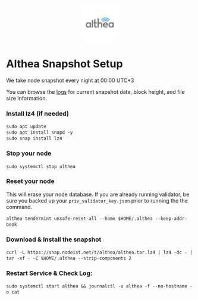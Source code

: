 <p align="center">
  <img height="100" height="auto" src="https://raw.githubusercontent.com/Nodeist/Kurulumlar/main/logos/althea.png">
</p>



# Althea Snapshot Setup
We take node snapshot every night at 00:00 UTC+3

You can browse the [logs](https://snap.nodeist.net/t/althea/log.txt) for current snapshot date, block height, and file size information.

### Install lz4 (if needed)
```
sudo apt update
sudo apt install snapd -y
sudo snap install lz4
```

### Stop your node
```
sudo systemctl stop althea
```

### Reset your node
This will erase your node database. If you are already running validator, be sure you backed up your `priv_validator_key.json` prior to running the the command.

```
althea tendermint unsafe-reset-all --home $HOME/.althea --keep-addr-book
```

### Download & Install the snapshot
```
curl -L https://snap.nodeist.net/t/althea/althea.tar.lz4 | lz4 -dc - | tar -xf - -C $HOME/.althea --strip-components 2
```

### Restart Service & Check Log:
```
sudo systemctl start althea && journalctl -u althea -f --no-hostname -o cat
```
